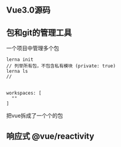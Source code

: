 ## Vue3.0源码

## 包和git的管理工具
一个项目中管理多个包
```
lerna init 
// 列举所有包，不包含私有模块 (private: true)
lerna ls
// 
```

## 

```
workspaces: [
  ""
]
```
把vue拆成了一个个的包

## 响应式  @vue/reactivity  